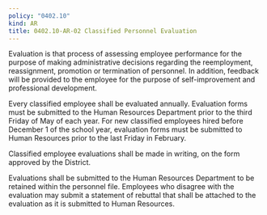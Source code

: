 ```yaml
---
policy: "0402.10"
kind: AR
title: 0402.10-AR-02 Classified Personnel Evaluation
---
```


Evaluation is that process of assessing employee performance for the purpose of making administrative decisions regarding the reemployment, reassignment, promotion or termination of personnel. In addition, feedback will be provided to the employee for the purpose of self-improvement and professional development. 

Every classified employee shall be evaluated annually. Evaluation forms must be submitted to the Human Resources Department prior to the third Friday of May of each year.  For new classified employees hired before December 1 of the school year, evaluation forms must be submitted to Human Resources prior to the last Friday in February.

Classified employee evaluations shall be made in writing, on the form approved by the District.

Evaluations shall be submitted to the Human Resources Department to be retained within the personnel file.  Employees who disagree with the evaluation may submit a statement of rebuttal that shall be attached to the evaluation as it is submitted to Human Resources.
